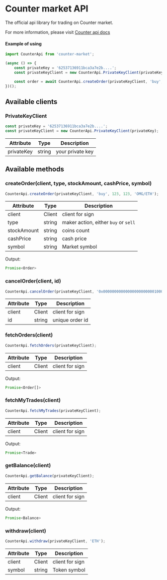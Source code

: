 # Counter market API 
The official api library for trading on Counter market.

For more information, please visit [Counter api docs](https://counter.market/developers/#general)

#### Example of using

```js
import CounterApi from 'counter-market';

(async () => {
    const privateKey = '62537136911bca3a7e2b....';
    const privateKeyClient = new CounterApi.PrivateKeyClient(privateKey);

    const order = await CounterApi.createOrder(privateKeyClient, 'buy', 123, 123, 'OMG/ETH');
})();
```

## Available clients


### PrivateKeyClient

```js
const privateKey = '62537136911bca3a7e2b....';
const privateKeyClient = new CounterApi.PrivateKeyClient(privateKey);
```

Attribute | Type | Description
--------- | ---- | -----------
privateKey| string | your private key

## Available methods

### createOrder(client, type, stockAmount, cashPrice, symbol)

```js
CounterApi.createOrder(privateKeyClient, 'buy', 123, 123, 'OMG/ETH');
```

Attribute | Type | Description
--------- | ---- | -----------
client    | Client | client for sign
type      | string | maker action, either `buy` or `sell`
stockAmount | string | coins count 
cashPrice | string | cash price
symbol | string | Market symbol

Output: 
```js
Promise<Order>
```

### cancelOrder(client, id)

```js
CounterApi.cancelOrder(privateKeyClient, '0x00000000000000000000000100001a5078d5831ff28bd6895cdfe450118d37f9');
```

Attribute | Type | Description
--------- | ---- | -----------
client    | Client | client for sign
id        | string | unique order id

### fetchOrders(client)

```js
CounterApi.fetchOrders(privateKeyClient);
```

Attribute | Type | Description
--------- | ---- | -----------
client    | Client | client for sign

Output:
```js
Promise<Order[]>
```

### fetchMyTrades(client)

```js
CounterApi.fetchMyTrades(privateKeyClient);
```

Attribute | Type | Description
--------- | ---- | -----------
client    | Client | client for sign

Output: 
```js
Promise<Trade>
```

### getBalance(client)

```js
CounterApi.getBalance(privateKeyClient);
```

Attribute | Type | Description
--------- | ---- | -----------
client    | Client | client for sign

Output: 
```js
Promise<Balance>
```

### withdraw(client)

```js
CounterApi.withdraw(privateKeyClient, 'ETH');
```

Attribute | Type | Description
--------- | ---- | -----------
client    | Client | client for sign
symbol    | string | Token symbol
